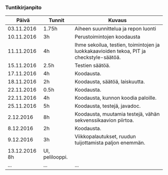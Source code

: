 ### Tuntikirjanpito
Päivä | Tunnit | Kuvaus
--------------- | ----- | ------
03.11.2016 | 1.75h | Aiheen suunnittelua ja repon luonti
10.11.2016 | 3h | Perustoimintojen koodausta
11.11.2016 | 4h | Ihme sekoilua, testien, toimintojen ja luokkakaavioiden tekoa, PIT ja checkstyle-säätöä.
15.11.2016 | 2.5h | Testien säätöä.
17.11.2016 | 4h | Koodausta.
18.11.2016 | 2h | Koodausta, säätöä, laiskuutta.
22.11.2016 | 0.5h | Koodausta.
22.11.2016 | 4h | Koodausta, kunnon koodia paloille.
25.11.2016 | 5h | Koodausta, testejä, javadoc.
2.12.2016 | 8h | Koodausta, muutamia testejä, vähän sekvenssikaavion piirtoa.
8.12.2016 | 2h | Koodausta.
9.12.2016 | 3h | Viikkopalautukset, ruudun tuijottamista paljon enemmän.
13.12.2016 8h | UI, pelilooppi.
... | ... | ...

